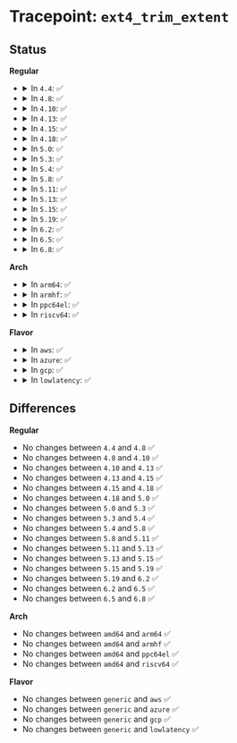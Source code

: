 # Tracepoint: <code>ext4_trim_extent</code>

## Status
<b>Regular</b>
<ul>
<li>
<details>
<summary>In <code>4.4</code>: ✅</summary>

Event:

```c
struct trace_event_raw_ext4__trim {
    struct trace_entry ent;
    int dev_major;
    int dev_minor;
    __u32 group;
    int start;
    int len;
    char __data[0];
};
```
Function:

```c
void trace_event_raw_event_ext4__trim(void *__data, struct super_block *sb, ext4_group_t group, ext4_grpblk_t start, ext4_grpblk_t len);
```
</details>
</li>
<li>
<details>
<summary>In <code>4.8</code>: ✅</summary>

Event:

```c
struct trace_event_raw_ext4__trim {
    struct trace_entry ent;
    int dev_major;
    int dev_minor;
    __u32 group;
    int start;
    int len;
    char __data[0];
};
```
Function:

```c
void trace_event_raw_event_ext4__trim(void *__data, struct super_block *sb, ext4_group_t group, ext4_grpblk_t start, ext4_grpblk_t len);
```
</details>
</li>
<li>
<details>
<summary>In <code>4.10</code>: ✅</summary>

Event:

```c
struct trace_event_raw_ext4__trim {
    struct trace_entry ent;
    int dev_major;
    int dev_minor;
    __u32 group;
    int start;
    int len;
    char __data[0];
};
```
Function:

```c
void trace_event_raw_event_ext4__trim(void *__data, struct super_block *sb, ext4_group_t group, ext4_grpblk_t start, ext4_grpblk_t len);
```
</details>
</li>
<li>
<details>
<summary>In <code>4.13</code>: ✅</summary>

Event:

```c
struct trace_event_raw_ext4__trim {
    struct trace_entry ent;
    int dev_major;
    int dev_minor;
    __u32 group;
    int start;
    int len;
    char __data[0];
};
```
Function:

```c
void trace_event_raw_event_ext4__trim(void *__data, struct super_block *sb, ext4_group_t group, ext4_grpblk_t start, ext4_grpblk_t len);
```
</details>
</li>
<li>
<details>
<summary>In <code>4.15</code>: ✅</summary>

Event:

```c
struct trace_event_raw_ext4__trim {
    struct trace_entry ent;
    int dev_major;
    int dev_minor;
    __u32 group;
    int start;
    int len;
    char __data[0];
};
```
Function:

```c
void trace_event_raw_event_ext4__trim(void *__data, struct super_block *sb, ext4_group_t group, ext4_grpblk_t start, ext4_grpblk_t len);
```
</details>
</li>
<li>
<details>
<summary>In <code>4.18</code>: ✅</summary>

Event:

```c
struct trace_event_raw_ext4__trim {
    struct trace_entry ent;
    int dev_major;
    int dev_minor;
    __u32 group;
    int start;
    int len;
    char __data[0];
};
```
Function:

```c
void trace_event_raw_event_ext4__trim(void *__data, struct super_block *sb, ext4_group_t group, ext4_grpblk_t start, ext4_grpblk_t len);
```
</details>
</li>
<li>
<details>
<summary>In <code>5.0</code>: ✅</summary>

Event:

```c
struct trace_event_raw_ext4__trim {
    struct trace_entry ent;
    int dev_major;
    int dev_minor;
    __u32 group;
    int start;
    int len;
    char __data[0];
};
```
Function:

```c
void trace_event_raw_event_ext4__trim(void *__data, struct super_block *sb, ext4_group_t group, ext4_grpblk_t start, ext4_grpblk_t len);
```
</details>
</li>
<li>
<details>
<summary>In <code>5.3</code>: ✅</summary>

Event:

```c
struct trace_event_raw_ext4__trim {
    struct trace_entry ent;
    int dev_major;
    int dev_minor;
    __u32 group;
    int start;
    int len;
    char __data[0];
};
```
Function:

```c
void trace_event_raw_event_ext4__trim(void *__data, struct super_block *sb, ext4_group_t group, ext4_grpblk_t start, ext4_grpblk_t len);
```
</details>
</li>
<li>
<details>
<summary>In <code>5.4</code>: ✅</summary>

Event:

```c
struct trace_event_raw_ext4__trim {
    struct trace_entry ent;
    int dev_major;
    int dev_minor;
    __u32 group;
    int start;
    int len;
    char __data[0];
};
```
Function:

```c
void trace_event_raw_event_ext4__trim(void *__data, struct super_block *sb, ext4_group_t group, ext4_grpblk_t start, ext4_grpblk_t len);
```
</details>
</li>
<li>
<details>
<summary>In <code>5.8</code>: ✅</summary>

Event:

```c
struct trace_event_raw_ext4__trim {
    struct trace_entry ent;
    int dev_major;
    int dev_minor;
    __u32 group;
    int start;
    int len;
    char __data[0];
};
```
Function:

```c
void trace_event_raw_event_ext4__trim(void *__data, struct super_block *sb, ext4_group_t group, ext4_grpblk_t start, ext4_grpblk_t len);
```
</details>
</li>
<li>
<details>
<summary>In <code>5.11</code>: ✅</summary>

Event:

```c
struct trace_event_raw_ext4__trim {
    struct trace_entry ent;
    int dev_major;
    int dev_minor;
    __u32 group;
    int start;
    int len;
    char __data[0];
};
```
Function:

```c
void trace_event_raw_event_ext4__trim(void *__data, struct super_block *sb, ext4_group_t group, ext4_grpblk_t start, ext4_grpblk_t len);
```
</details>
</li>
<li>
<details>
<summary>In <code>5.13</code>: ✅</summary>

Event:

```c
struct trace_event_raw_ext4__trim {
    struct trace_entry ent;
    int dev_major;
    int dev_minor;
    __u32 group;
    int start;
    int len;
    char __data[0];
};
```
Function:

```c
void trace_event_raw_event_ext4__trim(void *__data, struct super_block *sb, ext4_group_t group, ext4_grpblk_t start, ext4_grpblk_t len);
```
</details>
</li>
<li>
<details>
<summary>In <code>5.15</code>: ✅</summary>

Event:

```c
struct trace_event_raw_ext4__trim {
    struct trace_entry ent;
    int dev_major;
    int dev_minor;
    __u32 group;
    int start;
    int len;
    char __data[0];
};
```
Function:

```c
void trace_event_raw_event_ext4__trim(void *__data, struct super_block *sb, ext4_group_t group, ext4_grpblk_t start, ext4_grpblk_t len);
```
</details>
</li>
<li>
<details>
<summary>In <code>5.19</code>: ✅</summary>

Event:

```c
struct trace_event_raw_ext4__trim {
    struct trace_entry ent;
    int dev_major;
    int dev_minor;
    __u32 group;
    int start;
    int len;
    char __data[0];
};
```
Function:

```c
void trace_event_raw_event_ext4__trim(void *__data, struct super_block *sb, ext4_group_t group, ext4_grpblk_t start, ext4_grpblk_t len);
```
</details>
</li>
<li>
<details>
<summary>In <code>6.2</code>: ✅</summary>

Event:

```c
struct trace_event_raw_ext4__trim {
    struct trace_entry ent;
    int dev_major;
    int dev_minor;
    __u32 group;
    int start;
    int len;
    char __data[0];
};
```
Function:

```c
void trace_event_raw_event_ext4__trim(void *__data, struct super_block *sb, ext4_group_t group, ext4_grpblk_t start, ext4_grpblk_t len);
```
</details>
</li>
<li>
<details>
<summary>In <code>6.5</code>: ✅</summary>

Event:

```c
struct trace_event_raw_ext4__trim {
    struct trace_entry ent;
    int dev_major;
    int dev_minor;
    __u32 group;
    int start;
    int len;
    char __data[0];
};
```
Function:

```c
void trace_event_raw_event_ext4__trim(void *__data, struct super_block *sb, ext4_group_t group, ext4_grpblk_t start, ext4_grpblk_t len);
```
</details>
</li>
<li>
<details>
<summary>In <code>6.8</code>: ✅</summary>

Event:

```c
struct trace_event_raw_ext4__trim {
    struct trace_entry ent;
    int dev_major;
    int dev_minor;
    __u32 group;
    int start;
    int len;
    char __data[0];
};
```
Function:

```c
void trace_event_raw_event_ext4__trim(void *__data, struct super_block *sb, ext4_group_t group, ext4_grpblk_t start, ext4_grpblk_t len);
```
</details>
</li>
</ul>
<b>Arch</b>
<ul>
<li>
<details>
<summary>In <code>arm64</code>: ✅</summary>

Event:

```c
struct trace_event_raw_ext4__trim {
    struct trace_entry ent;
    int dev_major;
    int dev_minor;
    __u32 group;
    int start;
    int len;
    char __data[0];
};
```
Function:

```c
void trace_event_raw_event_ext4__trim(void *__data, struct super_block *sb, ext4_group_t group, ext4_grpblk_t start, ext4_grpblk_t len);
```
</details>
</li>
<li>
<details>
<summary>In <code>armhf</code>: ✅</summary>

Event:

```c
struct trace_event_raw_ext4__trim {
    struct trace_entry ent;
    int dev_major;
    int dev_minor;
    __u32 group;
    int start;
    int len;
    char __data[0];
};
```
Function:

```c
void trace_event_raw_event_ext4__trim(void *__data, struct super_block *sb, ext4_group_t group, ext4_grpblk_t start, ext4_grpblk_t len);
```
</details>
</li>
<li>
<details>
<summary>In <code>ppc64el</code>: ✅</summary>

Event:

```c
struct trace_event_raw_ext4__trim {
    struct trace_entry ent;
    int dev_major;
    int dev_minor;
    __u32 group;
    int start;
    int len;
    char __data[0];
};
```
Function:

```c
void trace_event_raw_event_ext4__trim(void *__data, struct super_block *sb, ext4_group_t group, ext4_grpblk_t start, ext4_grpblk_t len);
```
</details>
</li>
<li>
<details>
<summary>In <code>riscv64</code>: ✅</summary>

Event:

```c
struct trace_event_raw_ext4__trim {
    struct trace_entry ent;
    int dev_major;
    int dev_minor;
    __u32 group;
    int start;
    int len;
    char __data[0];
};
```
Function:

```c
void trace_event_raw_event_ext4__trim(void *__data, struct super_block *sb, ext4_group_t group, ext4_grpblk_t start, ext4_grpblk_t len);
```
</details>
</li>
</ul>
<b>Flavor</b>
<ul>
<li>
<details>
<summary>In <code>aws</code>: ✅</summary>

Event:

```c
struct trace_event_raw_ext4__trim {
    struct trace_entry ent;
    int dev_major;
    int dev_minor;
    __u32 group;
    int start;
    int len;
    char __data[0];
};
```
Function:

```c
void trace_event_raw_event_ext4__trim(void *__data, struct super_block *sb, ext4_group_t group, ext4_grpblk_t start, ext4_grpblk_t len);
```
</details>
</li>
<li>
<details>
<summary>In <code>azure</code>: ✅</summary>

Event:

```c
struct trace_event_raw_ext4__trim {
    struct trace_entry ent;
    int dev_major;
    int dev_minor;
    __u32 group;
    int start;
    int len;
    char __data[0];
};
```
Function:

```c
void trace_event_raw_event_ext4__trim(void *__data, struct super_block *sb, ext4_group_t group, ext4_grpblk_t start, ext4_grpblk_t len);
```
</details>
</li>
<li>
<details>
<summary>In <code>gcp</code>: ✅</summary>

Event:

```c
struct trace_event_raw_ext4__trim {
    struct trace_entry ent;
    int dev_major;
    int dev_minor;
    __u32 group;
    int start;
    int len;
    char __data[0];
};
```
Function:

```c
void trace_event_raw_event_ext4__trim(void *__data, struct super_block *sb, ext4_group_t group, ext4_grpblk_t start, ext4_grpblk_t len);
```
</details>
</li>
<li>
<details>
<summary>In <code>lowlatency</code>: ✅</summary>

Event:

```c
struct trace_event_raw_ext4__trim {
    struct trace_entry ent;
    int dev_major;
    int dev_minor;
    __u32 group;
    int start;
    int len;
    char __data[0];
};
```
Function:

```c
void trace_event_raw_event_ext4__trim(void *__data, struct super_block *sb, ext4_group_t group, ext4_grpblk_t start, ext4_grpblk_t len);
```
</details>
</li>
</ul>

## Differences
<b>Regular</b>
<ul>
<li>
No changes between <code>4.4</code> and <code>4.8</code> ✅
</li>
<li>
No changes between <code>4.8</code> and <code>4.10</code> ✅
</li>
<li>
No changes between <code>4.10</code> and <code>4.13</code> ✅
</li>
<li>
No changes between <code>4.13</code> and <code>4.15</code> ✅
</li>
<li>
No changes between <code>4.15</code> and <code>4.18</code> ✅
</li>
<li>
No changes between <code>4.18</code> and <code>5.0</code> ✅
</li>
<li>
No changes between <code>5.0</code> and <code>5.3</code> ✅
</li>
<li>
No changes between <code>5.3</code> and <code>5.4</code> ✅
</li>
<li>
No changes between <code>5.4</code> and <code>5.8</code> ✅
</li>
<li>
No changes between <code>5.8</code> and <code>5.11</code> ✅
</li>
<li>
No changes between <code>5.11</code> and <code>5.13</code> ✅
</li>
<li>
No changes between <code>5.13</code> and <code>5.15</code> ✅
</li>
<li>
No changes between <code>5.15</code> and <code>5.19</code> ✅
</li>
<li>
No changes between <code>5.19</code> and <code>6.2</code> ✅
</li>
<li>
No changes between <code>6.2</code> and <code>6.5</code> ✅
</li>
<li>
No changes between <code>6.5</code> and <code>6.8</code> ✅
</li>
</ul>
<b>Arch</b>
<ul>
<li>
No changes between <code>amd64</code> and <code>arm64</code> ✅
</li>
<li>
No changes between <code>amd64</code> and <code>armhf</code> ✅
</li>
<li>
No changes between <code>amd64</code> and <code>ppc64el</code> ✅
</li>
<li>
No changes between <code>amd64</code> and <code>riscv64</code> ✅
</li>
</ul>
<b>Flavor</b>
<ul>
<li>
No changes between <code>generic</code> and <code>aws</code> ✅
</li>
<li>
No changes between <code>generic</code> and <code>azure</code> ✅
</li>
<li>
No changes between <code>generic</code> and <code>gcp</code> ✅
</li>
<li>
No changes between <code>generic</code> and <code>lowlatency</code> ✅
</li>
</ul>
